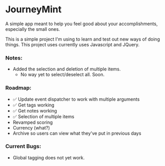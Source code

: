 # JourneyMint

A simple app meant to help you feel good about your accomplishments, especially the small ones.

This is a simple project I'm using to learn and test out new ways of doing things. This project uses currently uses Javascript and JQuery.


### Notes:
- Added the selection and deletion of multiple items.
     - No way yet to select/deselect all. Soon.

### Roadmap:
- ✅ Update event dispatcher to work with multiple arguments
- ✅ Get tags working
- ✅ Get notes working
- ✅ Selection of multiple items
- Revamped scoring
- Currency (what?)
- Archive so users can view what they've put in previous days
 
### Current Bugs:
- Global tagging does not yet work.